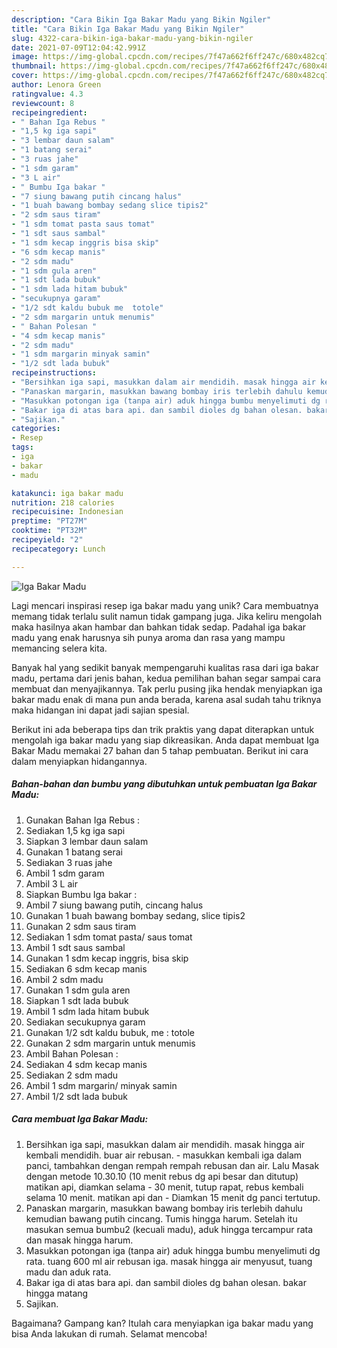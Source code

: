 ```yaml
---
description: "Cara Bikin Iga Bakar Madu yang Bikin Ngiler"
title: "Cara Bikin Iga Bakar Madu yang Bikin Ngiler"
slug: 4322-cara-bikin-iga-bakar-madu-yang-bikin-ngiler
date: 2021-07-09T12:04:42.991Z
image: https://img-global.cpcdn.com/recipes/7f47a662f6ff247c/680x482cq70/iga-bakar-madu-foto-resep-utama.jpg
thumbnail: https://img-global.cpcdn.com/recipes/7f47a662f6ff247c/680x482cq70/iga-bakar-madu-foto-resep-utama.jpg
cover: https://img-global.cpcdn.com/recipes/7f47a662f6ff247c/680x482cq70/iga-bakar-madu-foto-resep-utama.jpg
author: Lenora Green
ratingvalue: 4.3
reviewcount: 8
recipeingredient:
- " Bahan Iga Rebus "
- "1,5 kg iga sapi"
- "3 lembar daun salam"
- "1 batang serai"
- "3 ruas jahe"
- "1 sdm garam"
- "3 L air"
- " Bumbu Iga bakar "
- "7 siung bawang putih cincang halus"
- "1 buah bawang bombay sedang slice tipis2"
- "2 sdm saus tiram"
- "1 sdm tomat pasta saus tomat"
- "1 sdt saus sambal"
- "1 sdm kecap inggris bisa skip"
- "6 sdm kecap manis"
- "2 sdm madu"
- "1 sdm gula aren"
- "1 sdt lada bubuk"
- "1 sdm lada hitam bubuk"
- "secukupnya garam"
- "1/2 sdt kaldu bubuk me  totole"
- "2 sdm margarin untuk menumis"
- " Bahan Polesan "
- "4 sdm kecap manis"
- "2 sdm madu"
- "1 sdm margarin minyak samin"
- "1/2 sdt lada bubuk"
recipeinstructions:
- "Bersihkan iga sapi, masukkan dalam air mendidih. masak hingga air kembali mendidih. buar air rebusan. masukkan kembali iga dalam panci, tambahkan dengan rempah rempah rebusan dan air. Lalu Masak dengan metode 10.30.10 (10 menit rebus dg api besar dan ditutup) matikan api, diamkan selama 30 menit, tutup rapat, rebus kembali selama 10 menit. matikan api dan Diamkan 15 menit dg panci tertutup."
- "Panaskan margarin, masukkan bawang bombay iris terlebih dahulu kemudian bawang putih cincang. Tumis hingga harum. Setelah itu masukan semua bumbu2 (kecuali madu), aduk hingga tercampur rata dan masak hingga harum."
- "Masukkan potongan iga (tanpa air) aduk hingga bumbu menyelimuti dg rata. tuang 600 ml air rebusan iga. masak hingga air menyusut, tuang madu dan aduk rata."
- "Bakar iga di atas bara api. dan sambil dioles dg bahan olesan. bakar hingga matang"
- "Sajikan."
categories:
- Resep
tags:
- iga
- bakar
- madu

katakunci: iga bakar madu 
nutrition: 218 calories
recipecuisine: Indonesian
preptime: "PT27M"
cooktime: "PT32M"
recipeyield: "2"
recipecategory: Lunch

---
```



![Iga Bakar Madu](https://img-global.cpcdn.com/recipes/7f47a662f6ff247c/680x482cq70/iga-bakar-madu-foto-resep-utama.jpg)

Lagi mencari inspirasi resep iga bakar madu yang unik? Cara membuatnya memang tidak terlalu sulit namun tidak gampang juga. Jika keliru mengolah maka hasilnya akan hambar dan bahkan tidak sedap. Padahal iga bakar madu yang enak harusnya sih punya aroma dan rasa yang mampu memancing selera kita.



Banyak hal yang sedikit banyak mempengaruhi kualitas rasa dari iga bakar madu, pertama dari jenis bahan, kedua pemilihan bahan segar sampai cara membuat dan menyajikannya. Tak perlu pusing jika hendak menyiapkan iga bakar madu enak di mana pun anda berada, karena asal sudah tahu triknya maka hidangan ini dapat jadi sajian spesial.


Berikut ini ada beberapa tips dan trik praktis yang dapat diterapkan untuk mengolah iga bakar madu yang siap dikreasikan. Anda dapat membuat Iga Bakar Madu memakai 27 bahan dan 5 tahap pembuatan. Berikut ini cara dalam menyiapkan hidangannya.

<!--inarticleads1-->

##### Bahan-bahan dan bumbu yang dibutuhkan untuk pembuatan Iga Bakar Madu:

1. Gunakan  Bahan Iga Rebus :
1. Sediakan 1,5 kg iga sapi
1. Siapkan 3 lembar daun salam
1. Gunakan 1 batang serai
1. Sediakan 3 ruas jahe
1. Ambil 1 sdm garam
1. Ambil 3 L air
1. Siapkan  Bumbu Iga bakar :
1. Ambil 7 siung bawang putih, cincang halus
1. Gunakan 1 buah bawang bombay sedang, slice tipis2
1. Gunakan 2 sdm saus tiram
1. Sediakan 1 sdm tomat pasta/ saus tomat
1. Ambil 1 sdt saus sambal
1. Gunakan 1 sdm kecap inggris, bisa skip
1. Sediakan 6 sdm kecap manis
1. Ambil 2 sdm madu
1. Gunakan 1 sdm gula aren
1. Siapkan 1 sdt lada bubuk
1. Ambil 1 sdm lada hitam bubuk
1. Sediakan secukupnya garam
1. Gunakan 1/2 sdt kaldu bubuk, me : totole
1. Gunakan 2 sdm margarin untuk menumis
1. Ambil  Bahan Polesan :
1. Sediakan 4 sdm kecap manis
1. Sediakan 2 sdm madu
1. Ambil 1 sdm margarin/ minyak samin
1. Ambil 1/2 sdt lada bubuk




<!--inarticleads2-->

##### Cara membuat Iga Bakar Madu:

1. Bersihkan iga sapi, masukkan dalam air mendidih. masak hingga air kembali mendidih. buar air rebusan. - masukkan kembali iga dalam panci, tambahkan dengan rempah rempah rebusan dan air. Lalu Masak dengan metode 10.30.10 (10 menit rebus dg api besar dan ditutup) matikan api, diamkan selama - 30 menit, tutup rapat, rebus kembali selama 10 menit. matikan api dan - Diamkan 15 menit dg panci tertutup.
1. Panaskan margarin, masukkan bawang bombay iris terlebih dahulu kemudian bawang putih cincang. Tumis hingga harum. Setelah itu masukan semua bumbu2 (kecuali madu), aduk hingga tercampur rata dan masak hingga harum.
1. Masukkan potongan iga (tanpa air) aduk hingga bumbu menyelimuti dg rata. tuang 600 ml air rebusan iga. masak hingga air menyusut, tuang madu dan aduk rata.
1. Bakar iga di atas bara api. dan sambil dioles dg bahan olesan. bakar hingga matang
1. Sajikan.




Bagaimana? Gampang kan? Itulah cara menyiapkan iga bakar madu yang bisa Anda lakukan di rumah. Selamat mencoba!
